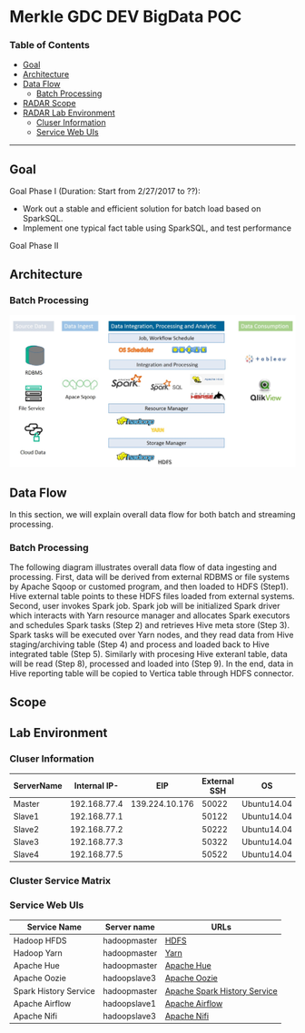 # Merkle GDC DEV BigData POC

### Table of Contents

* <a href="#Goal">Goal</a>
* <a href="#Architecture">Architecture</a>
* <a href="#Data Flow">Data Flow</a>
    * <a href="#Batch Processing">Batch Processing</a>
* <a href="#Scope">RADAR Scope</a>
* <a href="#Lab Environment">RADAR Lab Environment</a>
   * <a href="#Cluser Information">Cluser Information</a>
   * <a href="#Service Web UIs">Service Web UIs</a>


---

<a name="Goal"></a>


## Goal
Goal Phase I (Duration: Start from 2/27/2017 to ??):
* Work out a stable and efficient solution for batch load based on SparkSQL.
* Implement one typical fact table using SparkSQL, and test performance

Goal Phase II 


<a name="Architecture"></a>
## Architecture
### Batch Processing
![Batch Processing](./images/batching_architecture.jpg)

<a name="Data Flow"></a>
## Data Flow
In this section, we will explain overall data flow for both batch and streaming processing.
<a name="Batch Processing"></a>
### Batch Processing
The following diagram illustrates overall data flow of data ingesting and processing. First, data will be derived from external RDBMS or file systems by Apache Sqoop or customed program, and then loaded to HDFS (Step1). Hive external table points to these HDFS files loaded from external systems. Second, user invokes Spark job. Spark job will be initialized Spark driver which interacts with Yarn resource manager and allocates Spark executors and schedules Spark tasks (Step 2) and retrieves Hive meta store (Step 3). Spark tasks will be executed over Yarn nodes, and they read data from Hive staging/archiving table (Step 4) and process and loaded back to Hive integrated table (Step 5). Similarly with procesing Hive exteranl table, data will be read (Step 8), processed and loaded into (Step 9). In the end, data in Hive reporting table will be copied to Vertica table through HDFS connector.

<a name="Scope"></a>
## Scope


<a name="Lab Environment"></a>
## Lab Environment

<a name="Cluser Information"></a>
### Cluser Information

ServerName|Internal IP-|EIP           |External SSH|OS          |Disk(GB)|Memory(GB)
----------|------------|--------------|------------|------------|----|------
Master    |192.168.77.4|139.224.10.176|50022       |Ubuntu14.04||8
Slave1    |192.168.77.1|              |50122       |Ubuntu14.04||8
Slave2    |192.168.77.2|              |50222       |Ubuntu14.04||8
Slave3    |192.168.77.3|              |50322       |Ubuntu14.04||8
Slave4    |192.168.77.5|              |50522       |Ubuntu14.04||8


<a name="Cluster Service Matrix"></a>
### Cluster Service Matrix


<a name="Service Web UIs"></a>
### Service Web UIs
Service Name | Server name		| URLs
-------------|----------------|-----------
Hadoop HFDS| hadoopmaster	|[HDFS](http://16.152.119.10:50070/dfshealth.html)
Hadoop Yarn| hadoopmaster	| [Yarn](http://16.152.119.10:8088/)
Apache Hue| hadoopmaster	|[Apache Hue](http://16.152.119.10:8000/beeswax)
Apache Oozie| hadoopslave3	|[Apache Oozie](http://16.152.119.13:11000/oozie/)
Spark History Service| hadoopmaster	|[Apache Spark History Service](http://16.152.119.10:18080/)
Apache Airflow| hadoopslave1	|[Apache Airflow](http://16.152.119.8:4080/)
Apache Nifi| hadoopslave3	|[Apache Nifi](http://16.152.119.13:8880/nifi/)

